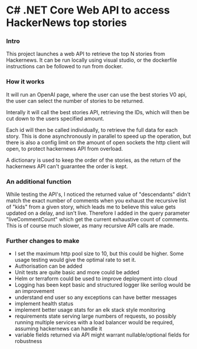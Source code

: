 

# C# .NET Core Web API to access HackerNews top stories 

### Intro 
This project launches a web API to retrieve the top N stories from Hackernews. It can be run locally using visual studio, or the dockerfile instructions can be followed to run from docker. 

### How it works
It will run an OpenAI page, where the user can use the best stories V0 api, the user can select the number of stories to be returned. 

Interally it will call the best stories API, retrieving the IDs, which will then be cut down to the users specified amount. 

Each id will then be called individually, to retrieve the full data for each story. 
This is done asynchronously in parallel to speed up the operation, but there is also a config limit on the amount of open sockets the http client will open, to protect hackernews API from overload. 

A dictionary is used to keep the order of the stories, as the return of the hackernews API can't guarantee the order is kept. 


### An additional function
While testing the API's, I noticed the returned value of "descendants" didn't match the exact number of comments when you exhaust the recursive list of "kids" from a given story, which leads me to believe this value gets updated on a delay, and isn't live.
Therefore I added in the query parameter "liveCommentCount" which get the current exhaustive count of comments. This is of course much slower, as many recursive API calls are made. 



### Further changes to make 
- I set the maximum http pool size to 10, but this could be higher. Some usage testing would give the optimal rate to set it. 
- Authorisation can be added 
- Unit tests are quite basic and more could be added
- Helm or terraform could be used to improve deployment into cloud 
- Logging has been kept basic and structured logger like serilog would be an improvement 
- understand end user so any exceptions can have better messages 
- implement health status
- implement better usage stats for an elk stack style monitoring 
- requirements state serving large numbers of requests, so possibly running multiple services with a load balancer would be required, assuming hackernews can handle it
- variable fields returned via API might warrant nullable/optional fields for robustness